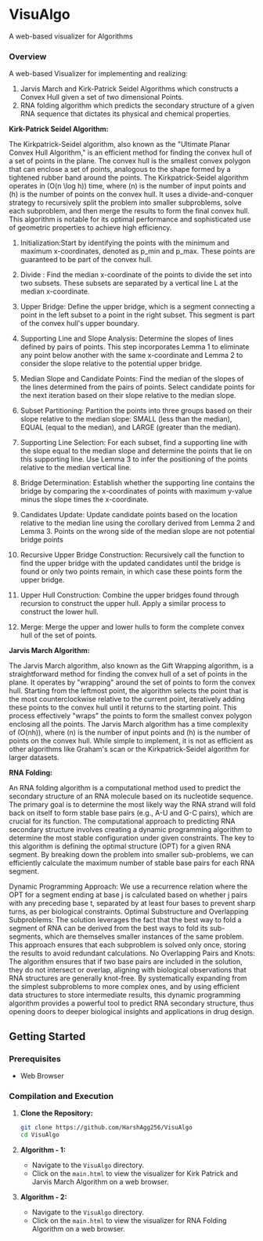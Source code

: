 # VisuAlgo
A web-based visualizer for Algorithms

### Overview

A web-based Visualizer for implementing and realizing:
1) Jarvis March and Kirk-Patrick Seidel Algorithms which constructs a Convex Hull given a set of two dimensional Points.
2) RNA folding algorithm which predicts the secondary structure of a given RNA sequence that dictates its physical and chemical properties.


**Kirk-Patrick Seidel Algorithm:**

The Kirkpatrick-Seidel algorithm, also known as the "Ultimate Planar Convex Hull Algorithm," is an efficient method for finding the convex hull of a set of points in the plane. The convex hull is the smallest convex polygon that can enclose a set of points, analogous to the shape formed by a tightened rubber band around the points. The Kirkpatrick-Seidel algorithm operates in \(O(n \log h)\) time, where \(n\) is the number of input points and \(h\) is the number of points on the convex hull. It uses a divide-and-conquer strategy to recursively split the problem into smaller subproblems, solve each subproblem, and then merge the results to form the final convex hull. This algorithm is notable for its optimal performance and sophisticated use of geometric properties to achieve high efficiency.

1) Initialization:Start by identifying the points with the minimum and maximum x-coordinates, denoted as p_min and p_max. These points are guaranteed to be part of the convex hull.

2) Divide : Find the median x-coordinate of the points to divide the set into two subsets. These subsets are separated by a vertical line L at the median x-coordinate.

3) Upper Bridge: Define the upper bridge, which is a segment connecting a point in the left subset to a point in the right subset. This segment is part of the convex hull's upper boundary.

4) Supporting Line and Slope Analysis: Determine the slopes of lines defined by pairs of points. This step incorporates Lemma 1 to eliminate any point below another with the same x-coordinate and Lemma 2 to consider the slope relative to the potential upper bridge.

5) Median Slope and Candidate Points: Find the median of the slopes of the lines determined from the pairs of points. Select candidate points for the next iteration based on their slope relative to the median slope.

6) Subset Partitioning: Partition the points into three groups based on their slope relative to the median slope: SMALL (less than the median), EQUAL (equal to the median), and LARGE (greater than the median).

7) Supporting Line Selection: For each subset, find a supporting line with the slope equal to the median slope and determine the points that lie on this supporting line. Use Lemma 3 to infer the positioning of the points relative to the median vertical line.

8) Bridge Determination: Establish whether the supporting line contains the bridge by comparing the x-coordinates of points with maximum y-value minus the slope times the x-coordinate.

9) Candidates Update: Update candidate points based on the location relative to the median line using the corollary derived from Lemma 2 and Lemma 3. Points on the wrong side of the median slope are not potential bridge points

10) Recursive Upper Bridge Construction: Recursively call the function to find the upper bridge with the updated candidates until the bridge is found or only two points remain, in which case these points form the upper bridge.

11) Upper Hull Construction: Combine the upper bridges found through recursion to construct the upper hull. Apply a similar process to construct the lower hull.

12) Merge: Merge the upper and lower hulls to form the complete convex hull of the set of points.


**Jarvis March Algorithm:**

The Jarvis March algorithm, also known as the Gift Wrapping algorithm, is a straightforward method for finding the convex hull of a set of points in the plane. It operates by "wrapping" around the set of points to form the convex hull. Starting from the leftmost point, the algorithm selects the point that is the most counterclockwise relative to the current point, iteratively adding these points to the convex hull until it returns to the starting point. This process effectively "wraps" the points to form the smallest convex polygon enclosing all the points. The Jarvis March algorithm has a time complexity of \(O(nh)\), where \(n\) is the number of input points and \(h\) is the number of points on the convex hull. While simple to implement, it is not as efficient as other algorithms like Graham's scan or the Kirkpatrick-Seidel algorithm for larger datasets.


**RNA Folding:**

An RNA folding algorithm is a computational method used to predict the secondary structure of an RNA molecule based on its nucleotide sequence. The primary goal is to determine the most likely way the RNA strand will fold back on itself to form stable base pairs (e.g., A-U and G-C pairs), which are crucial for its function.
The computational approach to predicting RNA secondary structure involves creating a dynamic programming algorithm to determine the most stable configuration under given constraints. The key to this algorithm is defining the optimal structure (OPT) for a given RNA segment. By breaking down the problem into smaller sub-problems, we can efficiently calculate the maximum number of stable base pairs for each RNA segment.

Dynamic Programming Approach: We use a recurrence relation where the OPT for a segment ending at base j is calculated based on whether j pairs with any preceding base t, separated by at least four bases to prevent sharp turns, as per biological constraints.
Optimal Substructure and Overlapping Subproblems: The solution leverages the fact that the best way to fold a segment of RNA can be derived from the best ways to fold its sub-segments, which are themselves smaller instances of the same problem. This approach ensures that each subproblem is solved only once, storing the results to avoid redundant calculations.
No Overlapping Pairs and Knots: The algorithm ensures that if two base pairs are included in the solution, they do not intersect or overlap, aligning with biological observations that RNA structures are generally knot-free.
By systematically expanding from the simplest subproblems to more complex ones, and by using efficient data structures to store intermediate results, this dynamic programming algorithm provides a powerful tool to predict RNA secondary structure, thus opening doors to deeper biological insights and applications in drug design.

## Getting Started

### Prerequisites

- Web Browser

### Compilation and Execution

1. **Clone the Repository:**
   ```sh
   git clone https://github.com/HarshAgg256/VisuAlgo
   cd VisuAlgo
   ```

2. **Algorithm - 1:**
   - Navigate to the `VisuAlgo` directory.
   - Click on the `main.html` to view the visualizer for Kirk Patrick and Jarvis March Algorithm on a web browser.

3. **Algorithm - 2:**
   - Navigate to the `VisuAlgo` directory.
   - Click on the `main.html` to view the visualizer for RNA Folding Algorithm on a web browser.



